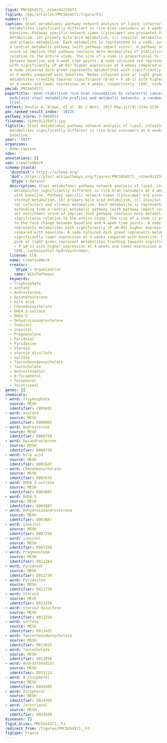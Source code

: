 ```yaml
---
figid: PMC5654571__nihms912258f3
figlink: /pmc/articles/PMC5654571/figure/F3/
number: F3
caption: Stool metabolomic pathway network analysis of lipid, cofactor and vitamin
  metabolites significantly different in rice bran consumers at 4 weeks compared with
  baseline. Pathway specific network views (Cytoscape) are presented for (a) steroid
  metabolism, (b) primary bile acid metabolism, (c) inositol metabolism, (d) cofactors
  and vitamin metabolism. Each metabolite is represented as a node, extending from
  a central metabolic pathway (with pathway impact score). A pathway set enrichment
  score ≥2 implies that pathway contains more metabolites of statistical significance
  relative to the entire study. The size of a node is proportional to the fold change
  between baseline and 4-week time points. A node coloured red represents metabolites
  with significantly (P ≤0·05) higher expression at 4 weeks compared with baseline.
  A node coloured dark green represents metabolites with significantly lower expression
  at 4 weeks compared with baseline. Nodes coloured pink or light green represent
  metabolites trending towards significance (0·05 < P ≤0·1) with higher expression
  at 4 weeks and lower expression at 4 weeks, respectively. CEHC, carboxyethyl-hydroxychroman.
pmcid: PMC5654571
papertitle: 'Heat-stabilised rice bran consumption by colorectal cancer survivors
  modulates stool metabolite profiles and metabolic networks: a randomised controlled
  trial.'
reftext: Dustin G. Brown, et al. Br J Nutr. 2017 May;117(9):1244-1256.
pmc_ranked_result_index: '10225'
pathway_score: 0.6068914
filename: nihms912258f3.jpg
figtitle: Stool metabolomic pathway network analysis of lipid, cofactor and vitamin
  metabolites significantly different in rice bran consumers at 4 weeks compared with
  baseline
year: '2017'
organisms:
- Homo sapiens
ndex: ''
annotations: []
seo: CreativeWork
schema-jsonld:
  '@context': https://schema.org/
  '@id': https://pfocr.wikipathways.org/figures/PMC5654571__nihms912258f3.html
  '@type': Dataset
  description: Stool metabolomic pathway network analysis of lipid, cofactor and vitamin
    metabolites significantly different in rice bran consumers at 4 weeks compared
    with baseline. Pathway specific network views (Cytoscape) are presented for (a)
    steroid metabolism, (b) primary bile acid metabolism, (c) inositol metabolism,
    (d) cofactors and vitamin metabolism. Each metabolite is represented as a node,
    extending from a central metabolic pathway (with pathway impact score). A pathway
    set enrichment score ≥2 implies that pathway contains more metabolites of statistical
    significance relative to the entire study. The size of a node is proportional
    to the fold change between baseline and 4-week time points. A node coloured red
    represents metabolites with significantly (P ≤0·05) higher expression at 4 weeks
    compared with baseline. A node coloured dark green represents metabolites with
    significantly lower expression at 4 weeks compared with baseline. Nodes coloured
    pink or light green represent metabolites trending towards significance (0·05
    < P ≤0·1) with higher expression at 4 weeks and lower expression at 4 weeks, respectively.
    CEHC, carboxyethyl-hydroxychroman.
  license: CC0
  name: CreativeWork
  creator:
    '@type': Organization
    name: WikiPathways
  keywords:
  - Triphosphate
  - acetate
  - Androsterone
  - Epiandrosterone
  - bile acid
  - Chenodeoxycholate
  - DHEA 3-sultate
  - DHEA-S
  - Dehydroisoandrosterone
  - Inositol
  - inositol
  - Pregnenolone
  - Pyridoxal
  - Pyridoxine
  - Steroid
  - steroid disulfate
  - sulfate
  - Taurochenodeoxycholate
  - Taurocholate
  - Androstenediol
  - B-Tocopherol
  - Tocopherol
  - Tocotrienol
genes: []
chemicals:
- word: Triphosphate
  source: MESH
  identifier: C005692
- word: acetate
  source: MESH
  identifier: D000085
- word: Androsterone
  source: MESH
  identifier: D000738
- word: Epiandrosterone
  source: MESH
  identifier: D000738
- word: bile acid
  source: MESH
  identifier: D001647
- word: Chenodeoxycholate
  source: MESH
  identifier: D002635
- word: DHEA 3-sultate
  source: MESH
  identifier: D003687
- word: DHEA-S
  source: MESH
  identifier: D003687
- word: Dehydroisoandrosterone
  source: MESH
  identifier: D003687
- word: Inositol
  source: MESH
  identifier: D007294
- word: inositol
  source: MESH
  identifier: D007294
- word: Pregnenolone
  source: MESH
  identifier: D011284
- word: Pyridoxal
  source: MESH
  identifier: D011730
- word: Pyridoxine
  source: MESH
  identifier: D011736
- word: Steroid
  source: MESH
  identifier: D013256
- word: steroid disulfate
  source: MESH
  identifier: D013256
- word: sulfate
  source: MESH
  identifier: D013431
- word: Taurochenodeoxycholate
  source: MESH
  identifier: D013655
- word: Taurocholate
  source: MESH
  identifier: D013656
- word: Androstenediol
  source: MESH
  identifier: D015114
- word: B-Tocopherol
  source: MESH
  identifier: D024505
- word: Tocopherol
  source: MESH
  identifier: D024505
- word: Tocotrienol
  source: MESH
  identifier: D024508
diseases: []
figid_alias: PMC5654571__F3
redirect_from: /figures/PMC5654571__F3
figtype: Figure
---
```

